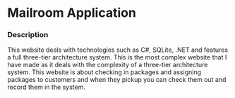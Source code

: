 # Mailroom Application
### Description
This website deals with technologies such as C#, SQLite, .NET and features a full three-tier architecture system.
This is the most complex website that I have made as it deals with the complexity of a three-tier architecture system.
This website is about checking in packages and assigning packages to customers and when they pickup you can check them out and record them in the system.
